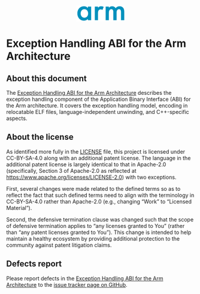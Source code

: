 <div align="center">
   <img src="Arm_logo_blue_150MN.png" />
</div>

# Exception Handling ABI for the Arm Architecture

## About this document

The [Exception Handling ABI for the Arm Architecture](ehabi32.rst) describes the
exception handling component of the Application Binary Interface (ABI) for the
Arm architecture. It covers the exception handling model, encoding in
relocatable ELF files, language-independent unwinding, and C++-specific aspects.

## About the license

As identified more fully in the [LICENSE](LICENSE) file, this project
is licensed under CC-BY-SA-4.0 along with an additional patent
license.  The language in the additional patent license is largely
identical to that in Apache-2.0 (specifically, Section 3 of Apache-2.0
as reflected at https://www.apache.org/licenses/LICENSE-2.0) with two
exceptions.

First, several changes were made related to the defined terms so as to
reflect the fact that such defined terms need to align with the
terminology in CC-BY-SA-4.0 rather than Apache-2.0 (e.g., changing
“Work” to “Licensed Material”).

Second, the defensive termination clause was changed such that the
scope of defensive termination applies to “any licenses granted to
You” (rather than “any patent licenses granted to You”).  This change
is intended to help maintain a healthy ecosystem by providing
additional protection to the community against patent litigation
claims.

## Defects report

Please report defects in the [Exception Handling ABI for the Arm
Architecture](ehabi32.rst) to the [issue tracker page on
GitHub](https://github.com/ARM-software/abi-aa/issues).
